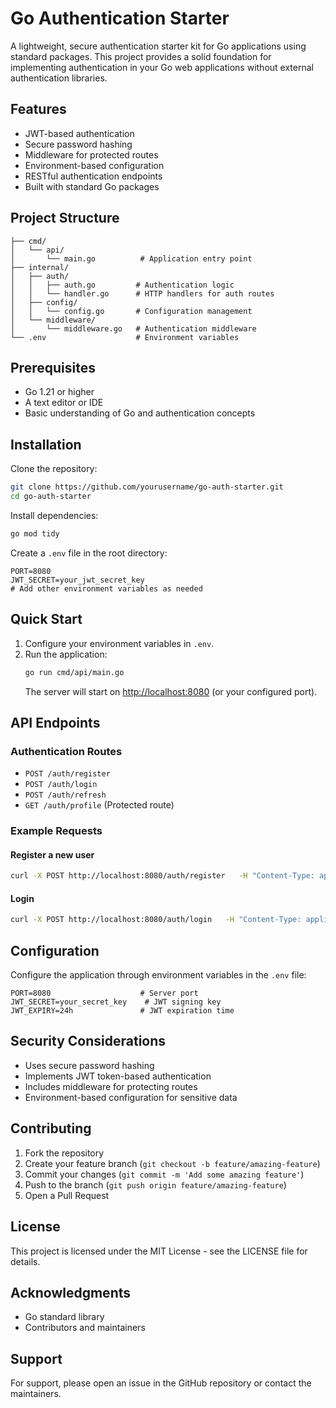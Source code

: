 
# Go Authentication Starter

A lightweight, secure authentication starter kit for Go applications using standard packages. This project provides a solid foundation for implementing authentication in your Go web applications without external authentication libraries.

## Features
- JWT-based authentication
- Secure password hashing
- Middleware for protected routes
- Environment-based configuration
- RESTful authentication endpoints
- Built with standard Go packages

## Project Structure
```
├── cmd/
│   └── api/
│       └── main.go          # Application entry point
├── internal/
│   ├── auth/
│   │   ├── auth.go         # Authentication logic
│   │   └── handler.go      # HTTP handlers for auth routes
│   ├── config/
│   │   └── config.go       # Configuration management
│   └── middleware/
│       └── middleware.go   # Authentication middleware
└── .env                    # Environment variables
```

## Prerequisites
- Go 1.21 or higher
- A text editor or IDE
- Basic understanding of Go and authentication concepts

## Installation

Clone the repository:
```bash
git clone https://github.com/yourusername/go-auth-starter.git
cd go-auth-starter
```

Install dependencies:
```bash
go mod tidy
```

Create a `.env` file in the root directory:
```env
PORT=8080
JWT_SECRET=your_jwt_secret_key
# Add other environment variables as needed
```

## Quick Start

1. Configure your environment variables in `.env`.
2. Run the application:
   ```bash
   go run cmd/api/main.go
   ```
   The server will start on [http://localhost:8080](http://localhost:8080) (or your configured port).

## API Endpoints

### Authentication Routes
- `POST /auth/register`
- `POST /auth/login`
- `POST /auth/refresh`
- `GET /auth/profile` (Protected route)

### Example Requests

#### Register a new user
```bash
curl -X POST http://localhost:8080/auth/register   -H "Content-Type: application/json"   -d '{"email": "user@example.com", "password": "securepassword"}'
```

#### Login
```bash
curl -X POST http://localhost:8080/auth/login   -H "Content-Type: application/json"   -d '{"email": "user@example.com", "password": "securepassword"}'
```

## Configuration

Configure the application through environment variables in the `.env` file:
```env
PORT=8080                    # Server port
JWT_SECRET=your_secret_key    # JWT signing key
JWT_EXPIRY=24h               # JWT expiration time
```

## Security Considerations
- Uses secure password hashing
- Implements JWT token-based authentication
- Includes middleware for protecting routes
- Environment-based configuration for sensitive data

## Contributing

1. Fork the repository
2. Create your feature branch (`git checkout -b feature/amazing-feature`)
3. Commit your changes (`git commit -m 'Add some amazing feature'`)
4. Push to the branch (`git push origin feature/amazing-feature`)
5. Open a Pull Request

## License

This project is licensed under the MIT License - see the LICENSE file for details.

## Acknowledgments

- Go standard library
- Contributors and maintainers

## Support

For support, please open an issue in the GitHub repository or contact the maintainers.

